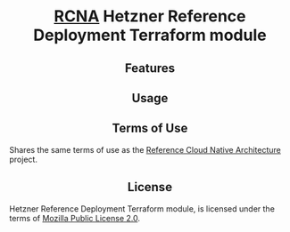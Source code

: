 <h1 align="center">
  <a href="https://github.com/yuriy-yarosh/architecture">RCNA</a> Hetzner Reference Deployment Terraform module
</h1>

<h2 align="center">Features</h2>

<h2 align="center">Usage</h2>

<h2 align="center">Terms of Use</h2>

Shares the same terms of use as the <a href="https://github.com/yuriy-yarosh/architecture?tab=readme-ov-file#---terms-of-use">Reference Cloud Native Architecture</a> project.

<h2 align="center">License</h2>

Hetzner Reference Deployment Terraform module, is licensed under the terms of [Mozilla Public License 2.0](LICENSE).
